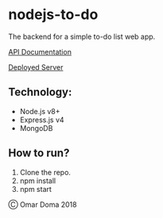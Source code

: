 # nodejs-to-do

The backend for a simple to-do list web app.

[API Documentation](https://documenter.getpostman.com/view/3080005/to-do-app/RVnSJ2y9#c7be581d-a124-466d-8b48-897a1adbf4b5
)

[Deployed Server](https://nodejs-to-do.herokuapp.com)

## Technology:

* Node.js v8+
* Express.js v4
* MongoDB

## How to run?

1. Clone the repo.
2. npm install
3. npm start

&#9400; Omar Doma 2018
